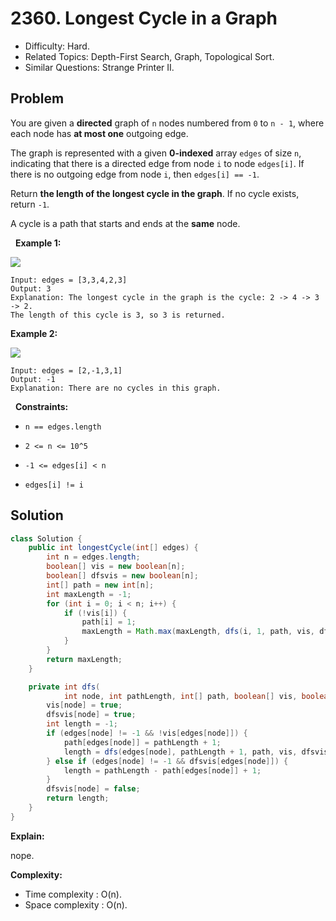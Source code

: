 # 2360. Longest Cycle in a Graph

- Difficulty: Hard.
- Related Topics: Depth-First Search, Graph, Topological Sort.
- Similar Questions: Strange Printer II.

## Problem

You are given a **directed** graph of ```n``` nodes numbered from ```0``` to ```n - 1```, where each node has **at most one** outgoing edge.

The graph is represented with a given **0-indexed** array ```edges``` of size ```n```, indicating that there is a directed edge from node ```i``` to node ```edges[i]```. If there is no outgoing edge from node ```i```, then ```edges[i] == -1```.

Return **the length of the **longest** cycle in the graph**. If no cycle exists, return ```-1```.

A cycle is a path that starts and ends at the **same** node.

 
**Example 1:**

![](https://assets.leetcode.com/uploads/2022/06/08/graph4drawio-5.png)

```
Input: edges = [3,3,4,2,3]
Output: 3
Explanation: The longest cycle in the graph is the cycle: 2 -> 4 -> 3 -> 2.
The length of this cycle is 3, so 3 is returned.
```

**Example 2:**

![](https://assets.leetcode.com/uploads/2022/06/07/graph4drawio-1.png)

```
Input: edges = [2,-1,3,1]
Output: -1
Explanation: There are no cycles in this graph.
```

 
**Constraints:**


	
- ```n == edges.length```
	
- ```2 <= n <= 10^5```
	
- ```-1 <= edges[i] < n```
	
- ```edges[i] != i```



## Solution

```java
class Solution {
    public int longestCycle(int[] edges) {
        int n = edges.length;
        boolean[] vis = new boolean[n];
        boolean[] dfsvis = new boolean[n];
        int[] path = new int[n];
        int maxLength = -1;
        for (int i = 0; i < n; i++) {
            if (!vis[i]) {
                path[i] = 1;
                maxLength = Math.max(maxLength, dfs(i, 1, path, vis, dfsvis, edges));
            }
        }
        return maxLength;
    }

    private int dfs(
            int node, int pathLength, int[] path, boolean[] vis, boolean[] dfsvis, int[] edges) {
        vis[node] = true;
        dfsvis[node] = true;
        int length = -1;
        if (edges[node] != -1 && !vis[edges[node]]) {
            path[edges[node]] = pathLength + 1;
            length = dfs(edges[node], pathLength + 1, path, vis, dfsvis, edges);
        } else if (edges[node] != -1 && dfsvis[edges[node]]) {
            length = pathLength - path[edges[node]] + 1;
        }
        dfsvis[node] = false;
        return length;
    }
}
```

**Explain:**

nope.

**Complexity:**

* Time complexity : O(n).
* Space complexity : O(n).
